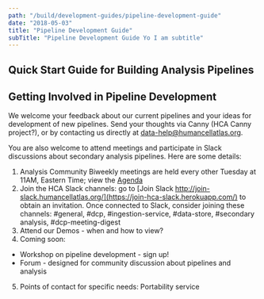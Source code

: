 ```yaml
---
path: "/build/development-guides/pipeline-development-guide"
date: "2018-05-03"
title: "Pipeline Development Guide"
subTitle: "Pipeline Development Guide Yo I am subtitle"
---
```

## Quick Start Guide for Building Analysis Pipelines




## Getting Involved in Pipeline Development

We welcome your feedback about our current pipelines and your ideas for development of new pipelines. Send your thoughts via Canny (HCA Canny project?), or by contacting us directly at data-help@humancellatlas.org.

You are also welcome to attend meetings and participate in Slack discussions about secondary analysis pipelines. Here are some details:

1. Analysis Community Biweekly meetings are held every other Tuesday at 11AM, Eastern Time; view the [Agenda](https://docs.google.com/document/d/1860cE2zk2baXYefu5-WzQM_p_uTGjph6dWnehiRaFDw/edit#heading=h.rt36ocexz2z5)
2. Join the HCA Slack channels: go to [Join Slack http://join-slack.humancellatlas.org/](https://join-hca-slack.herokuapp.com/) to obtain an invitation. Once connected to Slack, consider joining these channels:  #general, #dcp, #ingestion-service, #data-store, #secondary analysis, #dcp-meeting-digest
3. Attend our Demos - when and how to view?
4. Coming soon:
  * Workshop on pipeline development - sign up! 
  * Forum - designed for community discussion about pipelines and analysis
5. Points of contact for specific needs: 
		Portability service
